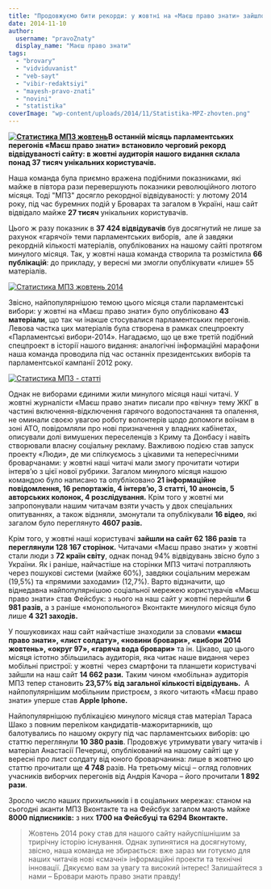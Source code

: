 ```yaml
---
title: "Продовжуємо бити рекорди: у жовтні на «Маєш право знати» зайшло понад 37 тисяч унікальних читачів!"
date: 2014-11-10
author: 
  username: "pravoZnaty"
  display_name: "Маєш право знати"
tags: 
  - "brovary"
  - "vidviduvanist"
  - "veb-sayt"
  - "vibir-redaktsiyi"
  - "mayesh-pravo-znati"
  - "novini"
  - "statistika"
coverImage: "wp-content/uploads/2014/11/Statistika-MPZ-zhovten.png"
---
```


**[![Статистика МПЗ жовтень](https://mpz.brovary.org/wp-content/uploads/2014/11/Statistika-MPZ-zhovten.png)](https://mpz.brovary.org/wp-content/uploads/2014/11/Statistika-MPZ-zhovten.png)В останній місяць парламентських перегонів «Маєш право знати» встановило черговий рекорд відвідуваності сайту: в жовтні аудиторія нашого видання склала понад 37 тисяч унікальних користувачів.**

Наша команда була приємно вражена подібними показниками, які майже в півтора рази перевершують показники революційного лютого місяця. Тоді "МПЗ" досягло рекордної відвідуваності: у лютому 2014 року, під час буремних подій у Броварах та загалом в Україні, наш сайт відвідало майже **27 тисяч** унікальних користувачів.

Цього ж разу показник в **37 424 відвідувачів** був досягнутий не лише за рахунок «гарячої» теми парламентських виборів,  але й завдяки рекордній кількості матеріалів, опублікованих на нашому сайті протягом минулого місяця. Так, у жовтні наша команда створила та розмістила **66 публікацій**: до прикладу, у вересні ми змогли опублікувати «лише» 55 матеріалів.

[![Статистика МПЗ жовтень 2014](https://mpz.brovary.org/wp-content/uploads/2014/11/Statistika-MPZ-zhovten-2014.png)](https://mpz.brovary.org/wp-content/uploads/2014/11/Statistika-MPZ-zhovten-2014.png)

Звісно, найпопулярнішою темою цього місяця стали парламентські вибори: у жовтні на «Маєш право знати» було опубліковано **43 матеріали**, що так чи інакше стосувалися парламентських перегонів. Левова частка цих матеріалів була створена в рамках спецпроекту «Парламентські вибори-2014». Нагадаємо, що це вже третій подібний спецпроект в історії нашого видання: аналогічні інформаційні марафони наша команда проводила під час останніх президентських виборів та парламентської кампанії 2012 року.

[![Статистика МПЗ - статті](https://mpz.brovary.org/wp-content/uploads/2014/11/Statistika-MPZ-statti.png)](https://mpz.brovary.org/wp-content/uploads/2014/11/Statistika-MPZ-statti.png)

Однак не виборами єдиними жили минулого місяця наші читачі. У жовтні журналісти «Маєш право знати» писали про «вічну» тему ЖКГ в частині включення-відключення гарячого водопостачання та опалення, не оминали своєю увагою роботу волонтерів щодо допомоги воїнам в зоні АТО, повідомляли про нові призначення у владних кабінетах, описували долі вимушених переселенців з Криму та Донбасу і навіть створювали власну соціальну рекламу. Важливою подією став запуск проекту «Люди», де ми спілкуємось з цікавими та непересічними броварчанами: у жовтні наші читачі мали змогу прочитати чотири інтерв’ю з цієї нової рубрики. Загалом минулого місяця нашою командою було написано та опубліковано **21 інформаційне повідомлення, 16 репортажів, 4 інтерв’ю, 3 статті, 10 анонсів, 5 авторських колонок, 4 розслідування.** Крім того у жовтні ми запропонували нашим читачам взяти участь у двох спеціальних опитуваннях, а також відзняли, змонутали та опублікували **16 відео**, які загалом було переглянуто **4607 разів.**

Крім того, у жовтні наші користувачі **зайшли на сайт 62 186 разів** та **переглянули 128 167 сторінок.** Читачами «Маєш право знати» у жовтні стали люди з **72 країн світу**, однак понад 94% відвідувань звісно було з України. Як і раніше, найчастіше на сторінки МПЗ читачі потрапляють через пошукові системи (майже 60%), завдяки соціальним мережам (19,5%) та «прямими заходами» (12,7%). Варто відзначити, що віднедавна найпопулярнішою соціальної мережею користувачів «Маєш право знати» став Фейсбук: з нього на наш сайт у жовтні перейшли **6 981 разів,** а з раніше «монопольного» Вконтакте минулого місяця було лише **4 321 заходів.**

У пошуковиках наш сайт найчастіше знаходили за словами **«маєш право знати», «лист солдату», «новини бровари», «вибори 2014 жовтень», «округ 97», «гаряча вода бровари»** та ін. Цікаво, що цього місяця істотно збільшилась аудиторія, яка читає наше видання через мобільні пристрої: у жовтні  через смартфони та планшети користувачі зайшли на наш сайт **14 662 рази.** Таким чином «мобільна» аудиторія МПЗ тепер становить **23,57% від загальної кількості відвідувань.**  А найпопулярнішим мобільним пристроєм, з якого читають «Маєш право знати» уперше став **Apple Iphone.**

Найпопулярнішою публікацією минулого місяця став матеріал Тараса Шако з повним переліком кандидатів-мажоритарників, що балотувались по нашому округу під час парламентських виборів: цю статтю переглянули **10 380 разів**. Продовжує утримувати увагу читачів і матеріал Анастасії Печериці, опублікований на нашому сайті ще у вересні про лист солдату від юного броварчанина: лише в жовтню цю статтю прочитали ще **4 748** разів. На третьому місці – огляд головних учасників виборчих перегонів від Андрія Качора – його прочитали **1 892 рази**.

Зросло число наших прихильників і в соціальних мережах: станом на сьогодні аканти МПЗ Вконтакте та на Фейсбук загалом мають майже **8000 підписників:** з них **1700 на Фейсбуці та 6294 Вконтакте.**

> Жовтень 2014 року став для нашого сайту найуспішнішим за трирічну історію існування. Однак зупинятися на досягнутому, звісно, наша команда не збирається: вже зараз ми готуємо для наших читачів нові «смачні» інформаційні проекти та технічні інновації. Дякуємо вам за увагу та високий інтерес! Залишайтеся з нами – Бровари мають право знати правду!

